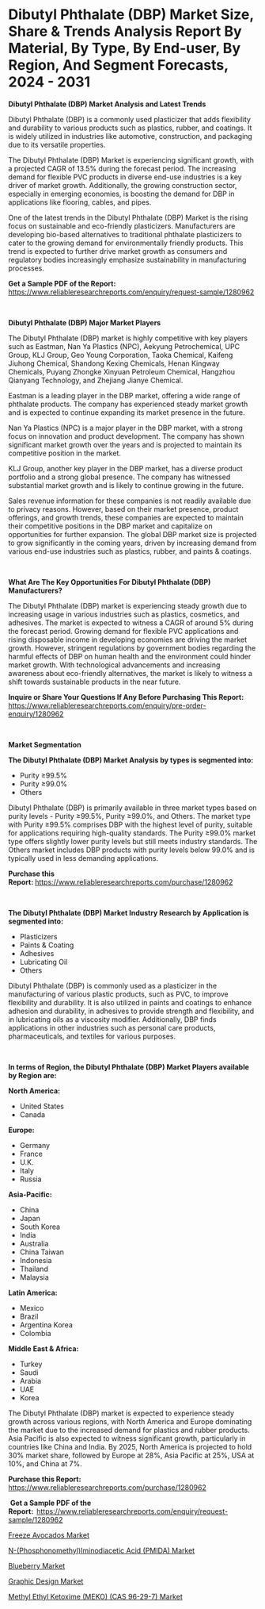 <p><h1>Dibutyl Phthalate (DBP) Market Size, Share & Trends Analysis Report By Material, By Type, By End-user, By Region, And Segment Forecasts, 2024 - 2031</h1></p><p><strong>Dibutyl Phthalate (DBP) Market Analysis and Latest Trends</strong></p>
<p><p>Dibutyl Phthalate (DBP) is a commonly used plasticizer that adds flexibility and durability to various products such as plastics, rubber, and coatings. It is widely utilized in industries like automotive, construction, and packaging due to its versatile properties. </p><p>The Dibutyl Phthalate (DBP) Market is experiencing significant growth, with a projected CAGR of 13.5% during the forecast period. The increasing demand for flexible PVC products in diverse end-use industries is a key driver of market growth. Additionally, the growing construction sector, especially in emerging economies, is boosting the demand for DBP in applications like flooring, cables, and pipes.</p><p>One of the latest trends in the Dibutyl Phthalate (DBP) Market is the rising focus on sustainable and eco-friendly plasticizers. Manufacturers are developing bio-based alternatives to traditional phthalate plasticizers to cater to the growing demand for environmentally friendly products. This trend is expected to further drive market growth as consumers and regulatory bodies increasingly emphasize sustainability in manufacturing processes.</p></p>
<p><strong>Get a Sample PDF of the Report:&nbsp;</strong> <a href="https://www.reliableresearchreports.com/enquiry/request-sample/1280962">https://www.reliableresearchreports.com/enquiry/request-sample/1280962</a></p>
<p>&nbsp;</p>
<p><strong>Dibutyl Phthalate (DBP) Major Market Players</strong></p>
<p><p>The Dibutyl Phthalate (DBP) market is highly competitive with key players such as Eastman, Nan Ya Plastics (NPC), Aekyung Petrochemical, UPC Group, KLJ Group, Geo Young Corporation, Taoka Chemical, Kaifeng Jiuhong Chemical, Shandong Kexing Chemicals, Henan Kingway Chemicals, Puyang Zhongke Xinyuan Petroleum Chemical, Hangzhou Qianyang Technology, and Zhejiang Jianye Chemical.</p><p>Eastman is a leading player in the DBP market, offering a wide range of phthalate products. The company has experienced steady market growth and is expected to continue expanding its market presence in the future.</p><p>Nan Ya Plastics (NPC) is a major player in the DBP market, with a strong focus on innovation and product development. The company has shown significant market growth over the years and is projected to maintain its competitive position in the market.</p><p>KLJ Group, another key player in the DBP market, has a diverse product portfolio and a strong global presence. The company has witnessed substantial market growth and is likely to continue growing in the future.</p><p>Sales revenue information for these companies is not readily available due to privacy reasons. However, based on their market presence, product offerings, and growth trends, these companies are expected to maintain their competitive positions in the DBP market and capitalize on opportunities for further expansion. The global DBP market size is projected to grow significantly in the coming years, driven by increasing demand from various end-use industries such as plastics, rubber, and paints & coatings.</p></p>
<p>&nbsp;</p>
<p><strong>What Are The Key Opportunities For Dibutyl Phthalate (DBP) Manufacturers?</strong></p>
<p><p>The Dibutyl Phthalate (DBP) market is experiencing steady growth due to increasing usage in various industries such as plastics, cosmetics, and adhesives. The market is expected to witness a CAGR of around 5% during the forecast period. Growing demand for flexible PVC applications and rising disposable income in developing economies are driving the market growth. However, stringent regulations by government bodies regarding the harmful effects of DBP on human health and the environment could hinder market growth. With technological advancements and increasing awareness about eco-friendly alternatives, the market is likely to witness a shift towards sustainable products in the near future.</p></p>
<p><strong>Inquire or Share Your Questions If Any Before Purchasing This Report:</strong> <a href="https://www.reliableresearchreports.com/enquiry/pre-order-enquiry/1280962">https://www.reliableresearchreports.com/enquiry/pre-order-enquiry/1280962</a></p>
<p>&nbsp;</p>
<p><strong>Market Segmentation</strong></p>
<p><strong>The Dibutyl Phthalate (DBP) Market Analysis by types is segmented into:</strong></p>
<p><ul><li>Purity ≥99.5%</li><li>Purity ≥99.0%</li><li>Others</li></ul></p>
<p><p>Dibutyl Phthalate (DBP) is primarily available in three market types based on purity levels - Purity ≥99.5%, Purity ≥99.0%, and Others. The market type with Purity ≥99.5% comprises DBP with the highest level of purity, suitable for applications requiring high-quality standards. The Purity ≥99.0% market type offers slightly lower purity levels but still meets industry standards. The Others market includes DBP products with purity levels below 99.0% and is typically used in less demanding applications.</p></p>
<p><strong>Purchase this Report:&nbsp;</strong><a href="https://www.reliableresearchreports.com/purchase/1280962">https://www.reliableresearchreports.com/purchase/1280962</a></p>
<p>&nbsp;</p>
<p><strong>The Dibutyl Phthalate (DBP) Market Industry Research by Application is segmented into:</strong></p>
<p><ul><li>Plasticizers</li><li>Paints & Coating</li><li>Adhesives</li><li>Lubricating Oil</li><li>Others</li></ul></p>
<p><p>Dibutyl Phthalate (DBP) is commonly used as a plasticizer in the manufacturing of various plastic products, such as PVC, to improve flexibility and durability. It is also utilized in paints and coatings to enhance adhesion and durability, in adhesives to provide strength and flexibility, and in lubricating oils as a viscosity modifier. Additionally, DBP finds applications in other industries such as personal care products, pharmaceuticals, and textiles for various purposes.</p></p>
<p>&nbsp;</p>
<p><strong>In terms of Region, the Dibutyl Phthalate (DBP) Market Players available by Region are:</strong></p>
<p>
    <p> <strong> North America: </strong>
        <ul>
            <li>United States</li>
            <li>Canada</li>
        </ul>
        </p> 
    <p> <strong> Europe: </strong>
        <ul>
            <li>Germany</li>
            <li>France</li>
            <li>U.K.</li>
            <li>Italy</li>
            <li>Russia</li>
        </ul>
        </p> 
    <p> <strong> Asia-Pacific: </strong>
        <ul>
            <li>China</li>
            <li>Japan</li>
            <li>South Korea</li>
            <li>India</li>
            <li>Australia</li>
            <li>China Taiwan</li>
            <li>Indonesia</li>
            <li>Thailand</li>
            <li>Malaysia</li>
        </ul>
        </p> 
    <p> <strong> Latin America: </strong>
        <ul>
            <li>Mexico</li>
            <li>Brazil</li>
            <li>Argentina Korea</li>
            <li>Colombia</li>
        </ul>
        </p> 
    <p> <strong> Middle East & Africa: </strong>
        <ul>
            <li>Turkey</li>
            <li>Saudi</li>
            <li>Arabia</li>
            <li>UAE</li>
            <li>Korea</li>
        </ul>
    </p>
    </p>
<p><p>The Dibutyl Phthalate (DBP) market is expected to experience steady growth across various regions, with North America and Europe dominating the market due to the increased demand for plastics and rubber products. Asia Pacific is also expected to witness significant growth, particularly in countries like China and India. By 2025, North America is projected to hold 30% market share, followed by Europe at 28%, Asia Pacific at 25%, USA at 10%, and China at 7%.</p></p>
<p><strong>Purchase this Report: </strong><a href="https://www.reliableresearchreports.com/purchase/1280962">https://www.reliableresearchreports.com/purchase/1280962</a></p>
<p>&nbsp;<strong>Get a Sample PDF of the Report:&nbsp;&nbsp;</strong><a href="https://www.reliableresearchreports.com/enquiry/request-sample/1280962">https://www.reliableresearchreports.com/enquiry/request-sample/1280962</a></p>
<p><strong></strong></p>
<p><p><a href="https://medium.com/p/6e242bae0eec/edit">Freeze Avocados Market</a></p><p><a href="https://github.com/dimitrishawkinswaynenp91rgz/Market-Research-Report-List-1/blob/main/n-phosphonomethyliminodiacetic-acid-pmida-market.md">N-(Phosphonomethyl)Iminodiacetic Acid (PMIDA) Market</a></p><p><a href="https://medium.com/p/533be04b0584/edit">Blueberry Market</a></p><p><a href="https://medium.com/p/80c54c32b98e/edit">Graphic Design Market</a></p><p><a href="https://github.com/danielneavesallisons03mba/Market-Research-Report-List-1/blob/main/methyl-ethyl-ketoxime-meko-cas-96-29-7-market.md">Methyl Ethyl Ketoxime (MEKO) (CAS 96-29-7) Market</a></p></p>